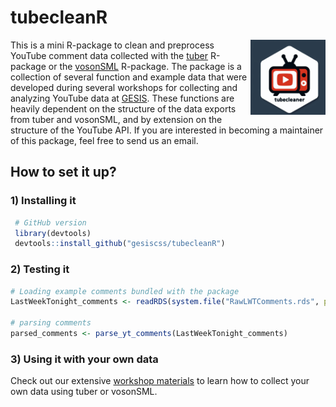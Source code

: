 # tubecleanR
<img src="man/figures/tubecleanR_stickr.png" align="right" alt="tubecleanR Sticker" width="120">

This is a mini R-package to clean and preprocess YouTube comment data collected with the [tuber](https://github.com/gojiplus/tuber) R-package or the [vosonSML](https://github.com/vosonlab/vosonSML) R-package.
The package is a collection of several function and example data that were developed during several workshops for collecting and
analyzing YouTube data at [GESIS](https://www.gesis.org/home). These functions are heavily dependent on the structure of the data exports from tuber and vosonSML, and by extension on the structure of the YouTube API. If you are interested in becoming a maintainer of this package, feel free to send us an email.

## How to set it up?
 
### 1) Installing it

```R
 # GitHub version
 library(devtools)
 devtools::install_github("gesiscss/tubecleanR")
```
 
### 2) Testing it

```R
# Loading example comments bundled with the package
LastWeekTonight_comments <- readRDS(system.file("RawLWTComments.rds", package = "tubecleanR"))

# parsing comments
parsed_comments <- parse_yt_comments(LastWeekTonight_comments)
```
 
### 3) Using it with your own data

Check out our extensive [workshop materials](https://github.com/jobreu/youtube-workshop-gesis-2023) to learn how to collect your own data using tuber or vosonSML.
